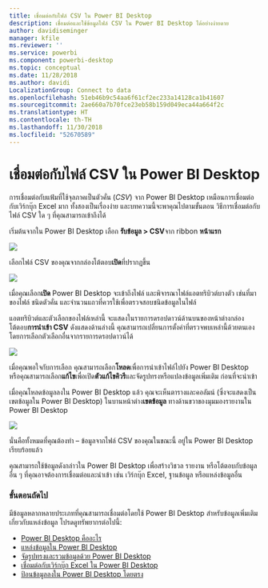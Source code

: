 ```yaml
---
title: เชื่อมต่อกับไฟล์ CSV ใน Power BI Desktop
description: เชื่อมต่อและใช้ข้อมูลไฟล์ CSV ใน Power BI Desktop ได้อย่างง่ายดาย
author: davidiseminger
manager: kfile
ms.reviewer: ''
ms.service: powerbi
ms.component: powerbi-desktop
ms.topic: conceptual
ms.date: 11/28/2018
ms.author: davidi
LocalizationGroup: Connect to data
ms.openlocfilehash: 51eb46b9c54aa6f61cf2ec233a14128ca1b41607
ms.sourcegitcommit: 2ae660a7b70fce23eb58b159d049eca44a664f2c
ms.translationtype: HT
ms.contentlocale: th-TH
ms.lasthandoff: 11/30/2018
ms.locfileid: "52670589"
---
```

# <a name="connect-to-csv-files-in-power-bi-desktop"></a>เชื่อมต่อกับไฟล์ CSV ใน Power BI Desktop
การเชื่อมต่อกับแฟ้มที่ใช้จุลภาคเป็นตัวคั่น (*CSV*) จาก Power BI Desktop เหมือนการเชื่อมต่อกับเวิร์กบุ๊ก Excel มาก ทั้งสองเป็นเรื่องง่าย และบทความนี้จะพาคุณไปตามขั้นตอน วิธีการเชื่อมต่อกับไฟล์ CSV ใด ๆ ที่คุณสามารถเข้าถึงได้

เริ่มต้นจากใน Power BI Desktop เลือก **รับข้อมูล > CSV**จาก ribbon **หน้าแรก**

![](media/desktop-connect-csv/connect-to-csv_1.png)

เลือกไฟล์ CSV ของคุณจากกล่องโต้ตอบ**เปิด**ที่ปรากฏขึ้น

![](media/desktop-connect-csv/connect-to-csv_2.png)

เมื่อคุณเลือก**เปิด** Power BI Desktop จะเข้าถึงไฟล์ และพิจารณาไฟล์แอตทริบิวต์บางตัว เช่นที่มาของไฟล์ ชนิดตัวคั่น และจำนวนแถวที่ควรใช้เพื่อตรวจสอบชนิดข้อมูลในไฟล์

แอตทริบิวต์และตัวเลือกของไฟล์เหล่านี้ จะแสดงในรายการดรอปดาวน์ด้านบนของหน้าต่างกล่องโต้ตอบ**การนำเข้า CSV** ดังแสดงด้านล่างนี้ คุณสามารถเปลี่ยนการตั้งค่าที่ตรวจพบเหล่านี้ด้วยตนเอง โดยการเลือกตัวเลือกอื่นจากรายการดรอปดาวน์ได้

![](media/desktop-connect-csv/connect-to-csv_3.png)

เมื่อคุณพอใจกับการเลือก คุณสามารถเลือก**โหลด**เพื่อการนำเข้าไฟล์ไปยัง Power BI Desktop หรือคุณสามารถเลือก**แก้ไข**เพื่อเปิด**ตัวแก้ไขคิวรี**และจัดรูปทรงหรือแปลงข้อมูลเพิ่มเติม ก่อนที่จะนำเข้า

เมื่อคุณโหลดข้อมูลลงใน Power BI Desktop แล้ว คุณจะเห็นตารางและคอลัมน์ (ซึ่งจะแสดงเป็นเขตข้อมูลใน Power BI Desktop) ในบานหน้าต่าง**เขตข้อมูล** ทางด้านขวาของมุมมองรายงานใน Power BI Desktop

![](media/desktop-connect-csv/connect-to-csv_4.png)

นั่นคือทั้งหมดที่คุณต้องทำ – ข้อมูลจากไฟล์ CSV ของคุณในขณะนี้ อยู่ใน Power BI Desktop เรียบร้อยแล้ว

คุณสามารถใช้ข้อมูลดังกล่าวใน Power BI Desktop เพื่อสร้างวิชวล รายงาน หรือโต้ตอบกับข้อมูลอื่น ๆ ที่คุณอาจต้องการเชื่อมต่อและนำเข้า เช่น เวิร์กบุ๊ก Excel, ฐานข้อมูล หรือแหล่งข้อมูลอื่น

### <a name="next-steps"></a>ขั้นตอนถัดไป
มีข้อมูลหลากหลายประเภทที่คุณสามารถเชื่อมต่อโดยใช้ Power BI Desktop สำหรับข้อมูลเพิ่มเติมเกี่ยวกับแหล่งข้อมูล โปรดดูทรัพยากรต่อไปนี้:

* [Power BI Desktop คืออะไร](desktop-what-is-desktop.md)
* [แหล่งข้อมูลใน Power BI Desktop](desktop-data-sources.md)
* [จัดรูปทรงและรวมข้อมูลด้วย Power BI Desktop](desktop-shape-and-combine-data.md)
* [เชื่อมต่อกับเวิร์กบุ๊ก Excel ใน Power BI Desktop](desktop-connect-excel.md)   
* [ป้อนข้อมูลลงใน Power BI Desktop โดยตรง](desktop-enter-data-directly-into-desktop.md)   

